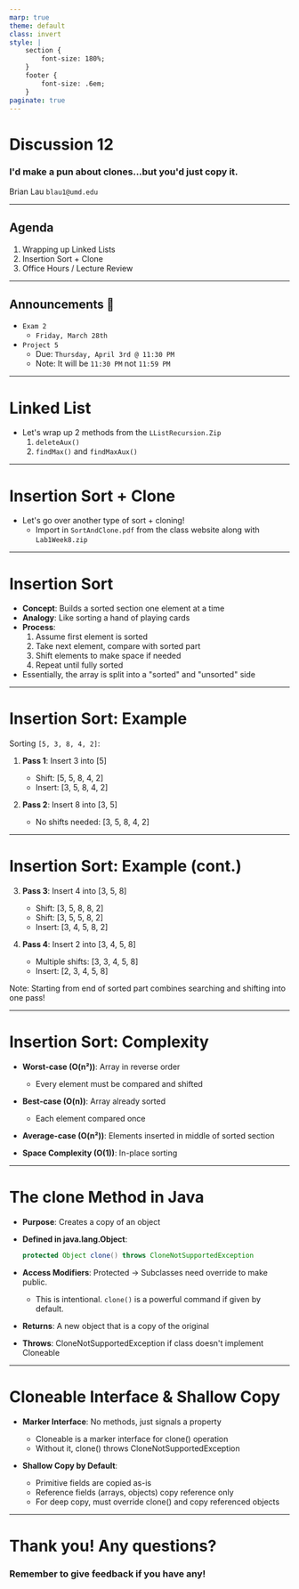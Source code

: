 ```yaml
---
marp: true
theme: default
class: invert
style: |
    section {
        font-size: 180%;
    }
    footer {
        font-size: .6em;
    }
paginate: true
---
```

<!-- 
_paginate: false
_class: invert
-->

# <!--fit--> Discussion 12
<!-- 
_footer: "Credits to Adit Bala for the MARP template <3"
-->

### I'd make a pun about clones...but you'd just copy it.

Brian Lau
`blau1@umd.edu`

---
## Agenda
<!-- 
_footer: Slides available at [`teaching.beelau.dev`](https://teaching.beelau.dev)
-->
1. Wrapping up Linked Lists
2. Insertion Sort + Clone
3. Office Hours / Lecture Review
---

## Announcements :mega:
<!-- 
_footer: Slides available at [`teaching.beelau.dev`](https://teaching.beelau.dev)
-->
- `Exam 2`
    - `Friday, March 28th`
- `Project 5`
    - Due: `Thursday, April 3rd @ 11:30 PM`
    - Note: It will be `11:30 PM` not `11:59 PM`
---
# Linked List
- Let's wrap up 2 methods from the `LListRecursion.Zip`
    1. `deleteAux()`
    2. `findMax()` and `findMaxAux()`
---
# Insertion Sort + Clone
- Let's go over another type of sort + cloning!
    - Import in `SortAndClone.pdf` from the class website along with `Lab1Week8.zip`
---
# Insertion Sort

- **Concept**: Builds a sorted section one element at a time
- **Analogy**: Like sorting a hand of playing cards
- **Process**:
  1. Assume first element is sorted 
  2. Take next element, compare with sorted part
  3. Shift elements to make space if needed
  4. Repeat until fully sorted
- Essentially, the array is split into a "sorted" and "unsorted" side
---

# Insertion Sort: Example

Sorting `[5, 3, 8, 4, 2]`:

1. **Pass 1**: Insert 3 into [5]
   - Shift: [5, 5, 8, 4, 2]
   - Insert: [3, 5, 8, 4, 2]

2. **Pass 2**: Insert 8 into [3, 5]
   - No shifts needed: [3, 5, 8, 4, 2]

---

# Insertion Sort: Example (cont.)

3. **Pass 3**: Insert 4 into [3, 5, 8]
   - Shift: [3, 5, 8, 8, 2]
   - Shift: [3, 5, 5, 8, 2]
   - Insert: [3, 4, 5, 8, 2]

4. **Pass 4**: Insert 2 into [3, 4, 5, 8]
   - Multiple shifts: [3, 3, 4, 5, 8]
   - Insert: [2, 3, 4, 5, 8]

Note: Starting from end of sorted part combines searching and shifting into one pass!

---

# Insertion Sort: Complexity

- **Worst-case (O(n²))**: Array in reverse order
  - Every element must be compared and shifted

- **Best-case (O(n))**: Array already sorted
  - Each element compared once

- **Average-case (O(n²))**: Elements inserted in middle of sorted section

- **Space Complexity (O(1))**: In-place sorting

---

# The clone Method in Java

- **Purpose**: Creates a copy of an object
- **Defined in java.lang.Object**:
  ```java
  protected Object clone() throws CloneNotSupportedException
  ```

- **Access Modifiers**: Protected → Subclasses need override to make public.
    - This is intentional. `clone()` is a powerful command if given by default.
- **Returns**: A new object that is a copy of the original
- **Throws**: CloneNotSupportedException if class doesn't implement Cloneable

---

# Cloneable Interface & Shallow Copy

- **Marker Interface**: No methods, just signals a property
  - Cloneable is a marker interface for clone() operation
  - Without it, clone() throws CloneNotSupportedException

- **Shallow Copy by Default**:
  - Primitive fields are copied as-is
  - Reference fields (arrays, objects) copy reference only
  - For deep copy, must override clone() and copy referenced objects
---
# Thank you! Any questions?

### Remember to give feedback if you have any!